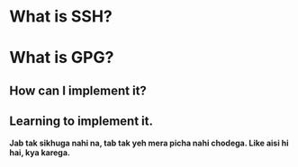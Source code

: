 # What is SSH?
# What is GPG?


## How can I implement it?
## Learning to implement it.


**Jab tak sikhuga nahi na, tab tak yeh mera picha nahi chodega. Like aisi hi hai, kya karega.**